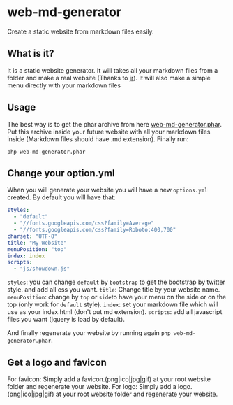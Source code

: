 web-md-generator
================

Create a static website from markdown files easily.

What is it?
-----------
It is a static website generator.
It will takes all your markdown files from a folder and make a real website (Thanks to [jr](https://github.com/Xeoncross/jr)).
It will also make a simple menu directly with your markdown files

Usage
-----
The best way is to get the phar archive from here [web-md-generator.phar](http://cloud.arthurh.fr/public.php?service=files&t=62c09b7e6e744c9a3371e3762299cead&download).
Put this archive inside your future website with all your markdown files inside (Markdown files should have .md extension).
Finally run:
```
php web-md-generator.phar
```

Change your option.yml
----------------------
When you will generate your website you will have a new `options.yml` created.
By default you will have that:
```yaml
styles:
  - "default"
  - "//fonts.googleapis.com/css?family=Average"
  - "//fonts.googleapis.com/css?family=Roboto:400,700"
charset: "UTF-8"
title: "My Website"
menuPosition: "top"
index: index
scripts:
  - "js/showdown.js"
```
`styles`: you can change `default` by `bootstrap` to get the bootstrap by twitter style. and add all css you want.
`title`: Change title by your website name.
`menuPosition`: change by `top` or `side`to have your menu on the side or on the top (only work for `default` style).
`index`: set your markdown file which will use as your index.html (don't put md extension).
`scripts`: add all javascript files you want (jquery is load by default).

And finally regenerate your website by running again `php web-md-generator.phar`.

Get a logo and favicon
----------------------
For favicon: Simply add a favicon.(png|ico|jpg|gif) at your root website folder and regenerate your website.
For logo: Simply add a logo.(png|ico|jpg|gif) at your root website folder and regenerate your website.

